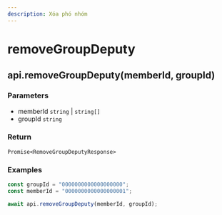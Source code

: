 ```yaml
---
description: Xóa phó nhóm
---
```


# removeGroupDeputy

## api.removeGroupDeputy(memberId, groupId)

### Parameters

* memberId `string` | `string[]`
* groupId `string`

### Return

`Promise<RemoveGroupDeputyResponse>`

### Examples

```javascript
const groupId = "0000000000000000000";
const memberId = "0000000000000000001";

await api.removeGroupDeputy(memberId, groupId);
```
